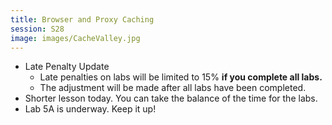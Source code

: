 ```yaml
---
title: Browser and Proxy Caching
session: S28
image: images/CacheValley.jpg
---
```


* Late Penalty Update
    * Late penalties on labs will be limited to 15% **if you complete all labs.**
    * The adjustment will be made after all labs have been completed.
* Shorter lesson today. You can take the balance of the time for the labs.
* Lab 5A is underway. Keep it up!
